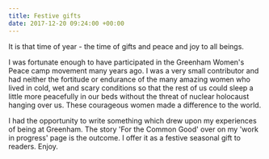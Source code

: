 ```yaml
---
title: Festive gifts
date: 2017-12-20 09:24:00 +00:00
---
```


It is that time of year - the time of gifts and peace and joy to all beings.  

I was fortunate enough to have participated in the Greenham Women's Peace camp movement many years ago.  I was a very small contributor and had neither the fortitude or endurance of the many amazing women who lived in cold, wet and scary conditions so that the rest of us could sleep a little more peacefully in our beds without the threat of nuclear holocaust hanging over us.  These courageous women made a difference to the world.

I had the opportunity to write something which drew upon my experiences of being at Greenham.  The story 'For the Common Good' over on my 'work in progress' page is the outcome.  I offer it as a festive seasonal gift to readers.  Enjoy.